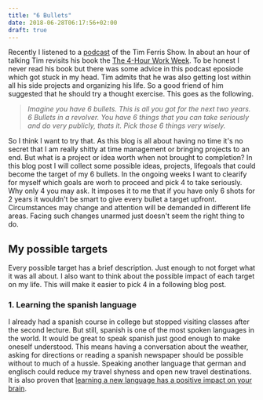 ```yaml
---
title: "6 Bullets"
date: 2018-06-28T06:17:56+02:00
draft: true
---
```


Recently I listened to a [podcast][1] of the Tim Ferris Show. In about an hour of
talking Tim revisits his book the [The 4-Hour Work Week][2]. To be honest I never read his book but there was some advice in this podcast eposiode which got stuck in my head.
Tim admits that he was also getting lost within all his side projects and organizing his life. So a good friend of him suggested that he should try a thought exercise. This goes as the following.

> *Imagine you have 6 bullets. This is all you got for the next two years. 6 Bullets in a revolver. You have 6 things that you can take seriously and do very publicly, thats it. Pick those 6 things very wisely.*

So I think I want to try that. As this blog is all about having no time it's no secret that I am really shitty at time management or bringing projects to an end. But what is a project or idea worth when not brought to completion? In this blog post I will collect some possible ideas, projects, lifegoals that could become the target of my 6 bullets. In the ongoing weeks I want to clearify for myself which goals are worh to proceed and pick 4 to take seriously. Why only 4 you may ask. It imposes it to me that if you have only 6 shots for 2 years it wouldn't be smart to give every bullet a target upfront. Circumstances may change and attention will be demanded in different life areas. Facing such changes unarmed just doesn't seem the right thing to do.

## My possible targets

Every possible target has a brief description. Just enough to not forget what it was all about. I also want to think about the possible impact of each target on my life. This will make it easier to pick 4 in a following blog post.

### 1. Learning the spanish language
I already had a spanish course in college but stopped visiting classes after the second lecture. But still, spanish is one of the most spoken languages in the world. It would be great to speak spanish just good enough to make oneself understood. This means having a conversation about the weather, asking for directions or reading a spanish newspaper should be possible without to much of a hussle. Speaking another language that german and englisch could reduce my travel shyness and open new travel destinations. It is also proven that [learning a new language has a positive impact on your brain][3]. 


[1]: https://tim.blog/2018/02/02/the-4-hour-workweek-revisited/
[2]: https://www.amazon.de/4-Hour-Work-Week-Escape-Anywhere/dp/0091929113/ref=sr_1_1?ie=UTF8&qid=1530159808&sr=8-1&keywords=4+hour+workweek
[3]: https://www.theguardian.com/education/2014/sep/04/what-happens-to-the-brain-language-learning
